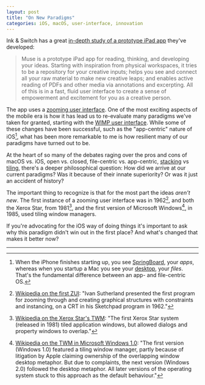 ```yaml
---
layout: post
title: "On New Paradigms"
categories: iOS, macOS, user-interface, innovation
---
```


Ink & Switch has a great [in-depth study of a prototype iPad app](https://www.inkandswitch.com/muse-studio-for-ideas.html) they've developed:

> Muse is a prototype iPad app for reading, thinking, and developing your ideas. Starting with inspiration from physical workspaces, it tries to be a repository for your creative inputs; helps you see and connect all your raw material to make new creative leaps; and enables active reading of PDFs and other media via annotations and excerpting. All of this is in a fast, fluid user interface to create a sense of empowerment and excitement for you as a creative person.

The app uses a [zooming user interface](https://en.wikipedia.org/wiki/Zooming_user_interface). One of the most exciting aspects of the mobile era is how it has lead us to re-evaluate many paradigms we've taken for granted, starting with the [WIMP user interface](https://en.wikipedia.org/wiki/WIMP_(computing)). While some of these changes have been successful, such as the "app-centric" nature of iOS[^appcentricos], what has been more remarkable to me is how resilient many of our paradigms have turned out to be.

At the heart of so many of the debates raging over the pros and cons of macOS vs. iOS, open vs. closed, file-centric vs. app-centric, [stacking](https://en.wikipedia.org/wiki/Stacking_window_manager) vs [tiling](https://en.wikipedia.org/wiki/Tiling_window_manager), there's a deeper philosophical question: How did we arrive at our current paradigms? Was it because of their innate superiority? Or was it just an accident of history?

The important thing to recognize is that for the most part the ideas *aren't new*. The first instance of a zooming user interface was in 1962[^firstzui], and both the Xerox Star, from 1981[^twmxeroxstar], and the first version of Microsoft Windows[^mswtwm], in 1985, used tiling window managers.

If you're advocating for the iOS way of doing things it's important to ask why this paradigm didn't win out in the first place? And what's changed that makes it better now?

* * *

[^appcentricos]: When the iPhone finishes starting up, you see [SpringBoard](https://en.wikipedia.org/wiki/SpringBoard), your *apps*, whereas when you startup a Mac you see your [desktop](https://en.wikipedia.org/wiki/Desktop_metaphor), your *files*. That's the fundamental difference between an app- and file-centric OS.

[^firstzui]: [Wikipedia on the first ZUI](https://en.wikipedia.org/wiki/Zooming_user_interface#History): "Ivan Sutherland presented the first program for zooming through and creating graphical structures with constraints and instancing, on a CRT in his Sketchpad program in 1962."

[^twmxeroxstar]: [Wikipedia on the Xerox Star's TWM](https://en.wikipedia.org/wiki/Tiling_window_manager#Xerox_PARC): "The first Xerox Star system (released in 1981) tiled application windows, but allowed dialogs and property windows to overlap."

[^mswtwm]: [Wikipedia on the TWM in Microsoft Windows 1.0](https://en.wikipedia.org/wiki/Tiling_window_manager#History_2): "The first version (Windows 1.0) featured a tiling window manager, partly because of litigation by Apple claiming ownership of the overlapping window desktop metaphor. But due to complaints, the next version (Windows 2.0) followed the desktop metaphor. All later versions of the operating system stuck to this approach as the default behaviour."
